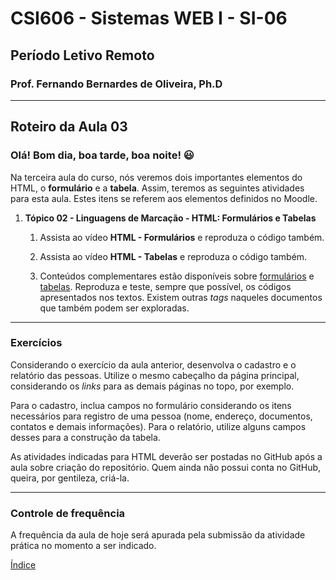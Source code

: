 # CSI606 - Sistemas WEB I - SI-06

## Período Letivo Remoto

### Prof. Fernando Bernardes de Oliveira, Ph.D

---

## Roteiro da Aula 03

### Olá! Bom dia, boa tarde, boa noite! :smiley:

Na terceira aula do curso, nós veremos dois importantes elementos do HTML, o **formulário** e a **tabela**. Assim, teremos as seguintes atividades para esta aula. Estes itens se referem aos elementos definidos no Moodle.

1. **Tópico 02 - Linguagens de Marcação - HTML: Formulários e Tabelas**

    1. Assista ao vídeo **HTML - Formulários** e reproduza o código também.

    1. Assista ao vídeo **HTML - Tabelas** e reproduza o código também.

    1. Conteúdos complementares estão disponíveis sobre [formulários](../Lectures/html.md#forms) e [tabelas](../Lectures/html.md#tables). Reproduza e teste, sempre que possível, os códigos apresentados nos textos. Existem outras *tags* naqueles documentos que também podem ser exploradas.

---

### Exercícios

Considerando o exercício da aula anterior, desenvolva o cadastro e o relatório das pessoas. Utilize o mesmo cabeçalho da página principal, considerando os *links* para as demais páginas no topo, por exemplo.

Para o cadastro, inclua campos no formulário considerando os itens necessários para registro de uma pessoa (nome, endereço, documentos, contatos e demais informações). Para o relatório, utilize alguns campos desses para a construção da tabela.

As atividades indicadas para HTML deverão ser postadas no GitHub após a aula sobre criação do repositório. Quem ainda não possui conta no
GitHub, queira, por gentileza, criá-la.

---

### Controle de frequência

A frequência da aula de hoje será apurada pela submissão da atividade prática no momento a ser indicado.

[Índice](../README.md#índice)
